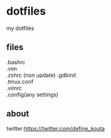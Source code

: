 # dotfiles
my dotfiles  

## files
.bashrc  
.vim  
.zshrc (non update) 
.gdbinit  
.tmux.conf  
.vimrc  
.config(any settings)

## about
twitter:https://twitter.com/define_kouta
